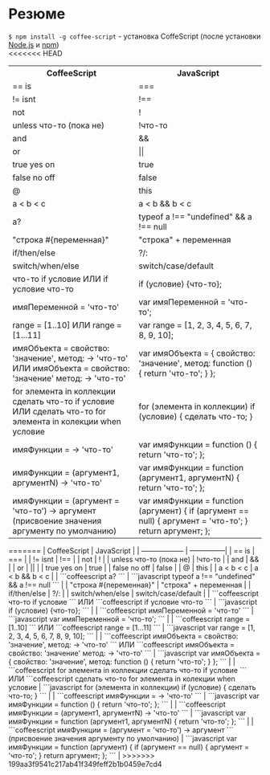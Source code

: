 # Резюме

`$ npm install -g coffee-script` - установка CoffeScript (после установки [Node.js](http://nodejs.org/) и [npm](http://npmjs.org/))    
<<<<<<< HEAD
<table>
    <tr>
        <th>CoffeeScript</th>
        <th>JavaScript</th>
    </tr>
    <tr>
        <td>== is</td>
        <td>===</td>
    </tr>
    <tr>
        <td>!= isnt</td>
        <td>!==</td>
    </tr>
    <tr>
        <td>not</td>
        <td>!</td>
    </tr>
    <tr>
        <td>unless что-то
            (пока не)
        </td>
        <td>!что-то</td>
    </tr>
    <tr>
        <td>and</td>
        <td>&&</td>
    </tr>
    <tr>
        <td>or</td>
        <td>||</td>
    </tr>
    <tr>
        <td>true yes on</td>
        <td>true</td>
    </tr>
    <tr>
        <td>false no off</td>
        <td>false</td>
    </tr>
    <tr>
        <td>@</td>
        <td>this</td>
    </tr>
    <tr>
        <td>a < b < c</td>
        <td>a < b && b < c</td>
    </tr>
    <tr>
        <td>a?</td>
        <td>typeof a !== "undefined" && a !== null</td>
    </tr>
    <tr>
        <td>"строка #{переменная}"</td>
        <td>"строка" + переменная</td>
    </tr>
    <tr>
        <td>if/then/else</td>
        <td>?/:</td>
    </tr>
    <tr>
        <td>switch/when/else</td>
        <td>switch/case/default</td>
    </tr>
    <tr>
        <td>что-то if условие     
            ИЛИ       
            if условие что-то
        </td>
        <td>if (условие) {что-то};</td>
    </tr>
    <tr>
        <td>имяПеременной = 'что-то'</td>
        <td>var имяПеременной = 'что-то';</td>
    </tr>
    <tr>
        <td>range = [1..10]     
            ИЛИ     
            range = [1...11]
        </td>
        <td>var range = [1, 2, 3, 4, 5, 6, 7, 8, 9, 10];</td>
    </tr>
    <tr>
        <td>имяОбъекта = свойство: 'значение', метод: -> 'что-то'     
            ИЛИ     
            имяОбъекта =    
            	свойство: 'значение'
            	метод: -> 'что-то'
        </td>
        <td>var имяОбъекта = {    
            	свойство: 'значение',    
            	метод: function () {    
            		return 'что-то';    
            	}    
            };
        </td>
    </tr>
    <tr>
        <td>for элемента in коллекции     
            	сделать что-то if условие     
            ИЛИ     
            сделать что-то for элемента in колекции when условие
        </td>
        <td>for (элемента in коллекции)     
            	if (условие) {    
            		сделать что-то;    
            	}
        </td>
    </tr>
    <tr>
        <td>имяФункции = -> 'что-то'</td>
        <td>var имяФункции = function () {    
            	return 'что-то';    
            };
        </td>
    </tr>
    <tr>
        <td>имяФункции = (аргумент1, аргументN) -> 'что-то'</td>
        <td>var имяФункции = function (аргумент1, аргументN) {    
            	return 'что-то';    
            };
        </td>
    </tr>
    <tr>
        <td>имяФункции = (аргумент = 'что-то') -> аргумент    
            (присвоение значения аргументу по умолчанию)
        </td>
        <td>var имяФункции = function (аргумент) {     
            	if (аргумент == null) {    
            		аргумент = 'что-то';    
            	}    
            	return аргумент;    
            };
        </td>
    </tr>
</table>
=======
| CoffeeScript | JavaScript |
| —————— | —————|        
| == is | === |
| != isnt | !== |
| not | ! |
| unless что-то   
  (пока не) | !что-то |
| and | && |
| or | || |
| true yes on | true |
| false no off | false |
| @ | this |
| a < b < c | a < b && b < c |
| ```coffeescript
            a?
            ``` | ```javascript
            typeof a !== "undefined" && a !== null
            ``` |
| "строка #{переменная}" | "строка" + переменная |
| if/then/else | ?/: |
| switch/when/else | switch/case/default |
| ```coffeescript
            что-то if условие
            ```
            ИЛИ
            ```coffeescript
            if условие что-то
            ``` | ```javascript
            if (условие) {что-то};
            ``` |
| ```coffeescript
            имяПеременной = 'что-то'
            ``` | ```javascript
            var имяПеременной = 'что-то';
            ``` |
| ```coffeescript
            range = [1..10]
            ```
            ИЛИ
            ```coffeescript
            range = [1...11]
            ``` | ```javascript
            var range = [1, 2, 3, 4, 5, 6, 7, 8, 9, 10];
            ``` |
 | ```coffeescript
            имяОбъекта = свойство: 'значение', метод: -> 'что-то'
            ```
            ИЛИ
            ```coffeescript
            имяОбъекта =
                свойство: 'значение'
                метод: -> 'что-то'
            ``` | ```javascript
            var имяОбъекта = {
                свойство: 'значение',
                метод: function () {
                    return 'что-то';
                }
            };
            ``` | 
| ```coffeescript
            for элемента in коллекции
                сделать что-то if условие
            ```
            ИЛИ
            ```coffeescript
            сделать что-то for элемента in колекции when условие | ```javascript
            for (элемента in коллекции)
                if (условие) {
                    сделать что-то;
                }
            ``` | 
| ```coffeescript
            имяФункции = -> 'что-то'
            ``` | ```javascript
            var имяФункции = function () {
            return 'что-то';
            };
            ``` |
| ```coffeescript
            имяФункции = (аргумент1, аргументN) -> 'что-то'
            ``` | ```javascript
            var имяФункции = function (аргумент1, аргументN) {
                return 'что-то';
            };
            ``` |
| ```coffeescript
            имяФункции = (аргумент = 'что-то') -> аргумент
            ```
            (присвоение значения аргументу по умолчанию) | ```javascript
            var имяФункции = function (аргумент) {
                if (аргумент == null) {
                    аргумент = 'что-то';
                }
                return аргумент;
            };
            ``` |
>>>>>>> 199aa3f9541c217ab41f349feff2b1b0459e7cd4
